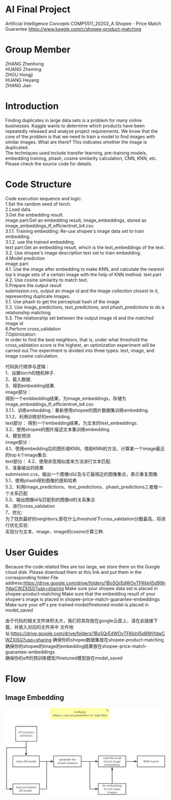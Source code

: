 # AI Final Project
Artificial Intelligence Concepts COMP5511_20202_A
Shopee - Price Match Guarantee
https://www.kaggle.com/c/shopee-product-matching

# Group Member
ZHANG Zhenhong  
HUANG Zheming  
ZHOU Hongji  
HUANG Heyang  
ZHANG Jian  

# Introduction
Finding duplicates in large data sets is a problem for many online businesses. Kaggle wants to determine which products have been repeatedly released and analyze project requirements. We know that the core of the problem is that we need to train a model to find images with similar images. What are there? This indicates whether the image is duplicated.  
The techniques used include transfer learning, pre-training models, embedding training, phash, cosine similarity calculation, CNN, KNN, etc. Please check the source code for details.

# Code Structure
Code execution sequence and logic:  
1.Set the random seed of torch.  
2.Load data.  
3.Get the embedding result.   
image part:Get an embedding result, image_embeddings, stored as image_embeddings_tf_efficientnet_b4.csv.  
	3.1.1. Training embedding: Re-use shopee's image data set to train embedding.  
	3.1.2. use the trained embedding.  
text part:Get an embedding result, which is the text_embeddings of the text.  
	3.2. Use shopee's image description text set to train embedding.  
4.Model prediction  
image part:  
	4.1. Use the image after embedding to make KNN, and calculate the nearest top k image sets of a certain image with the help of KNN method.
text part    
	4.2. Use cosine similarity to match text.   
5.Prepare the output result  
submission.cvs, output an image id and the image collection closest to it, representing duplicate images.  
	5.1. Use phash to get the perceptual hash of the image  
	5.2. Use image_predictions, text_predictions, and phash_predictions to do a relationship matching  
	5.3. The relationship set between the output image id and the matched image id  
6.Perform cross_validation  
7.Optimization:  
In order to find the best neighbors, that is, under what threshold the cross_validation score is the highest, an optimization experiment will be carried out.The experiment is divided into three types: text, image, and image cosine calculation.  
  
  
代码执行顺序与逻辑：  
1、设置torch的随机种子.  
2、载入数据.  
3、得到embedding结果.  
image部分：  
得到一个embbedding结果，为image_embeddings，存储为image_embeddings_tf_efficientnet_b4.csv.  
	3.1.1、训练embedding：重新使用shopee的图片数据集训练embedding.  
	3.1.2、利用训练好的embedding.  
text部分：
得到一个embedding结果，为文本的text_embeddings.  
	3.2、使用shopee的图片描述文本集训练embedding.  
4、模型预测  
image部分：  
	4.1、使用embedding后的图形做KNN，借助KNN的方法，计算某一个image最近的top k个image集合.  
text部分：
	4.2、使用余弦相似度来方法进行文本匹配.  
5、准备输出的结果  
submission.cvs，输出一个图像id以及与它最相近的图像集合，表示重复图像.  
	5.1、使用phash得到图像的感知哈希  
	5.2、利用image_predictions、text_predictions、phash_predictions三者做一个关系匹配  
	5.3、输出图像id与匹配到的图像id的关系集合  
6、进行cross_validation  
7、优化:  
为了找到最好的neighbors,即在什么threshold下cross_validation分数最高，将进行优化实验.  
实验分为文本、image、image的cosine计算三种.  

# User Guides
Because the code related files are too large, we store them on the Google cloud disk. Please download them at this link and put them in the corresponding folder
File address:https://drive.google.com/drive/folders/1Bo5QrEdWOvTFKklnI5d99hYdwCWZXISG?usp=sharing
Make sure your shopee data set is placed in shopee-product-matching
Make sure that the embedding result of your shopee's image is placed in shopee-price-match-guarantee-embeddings
Make sure your eff's pre-trained model/finetuned model is placed in model_saved  

由于代码的相关文件体积太大，我们将其存放在google云盘上，请在此链接下载，并放入对应的文件夹中 
文件地址:https://drive.google.com/drive/folders/1Bo5QrEdWOvTFKklnI5d99hYdwCWZXISG?usp=sharing
确保你的shopee数据集放在shopee-product-matching  
确保你的shopee的image的embedding结果放在shopee-price-match-guarantee-embeddings  
确保你的eff的预训练模型/finetuned模型放在model_saved  

# Flow
## Image Embedding
![avatar](./doc/image_flow_ver1.png)
